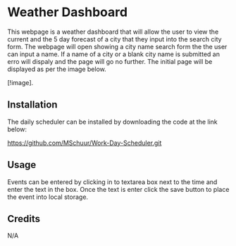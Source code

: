 # Weather Dashboard

This webpage is a weather dashboard that will allow the user to view the current and the 5 day forecast of a city that they input into the search city form. The webpage will open showing a city name search form the the user can input a name. If a name of a city or a blank city name is submitted an erro will dispaly and the page will go no further. The initial page will be displayed as per the image below.

[!image].



## Installation

The daily scheduler can be installed by downloading the code at the link below:

https://github.com/MSchuur/Work-Day-Scheduler.git


## Usage

Events can be entered by clicking in to textarea box next to the time and enter the text in the box. Once the text is enter click the save button to place the event into local storage.

## Credits

N/A